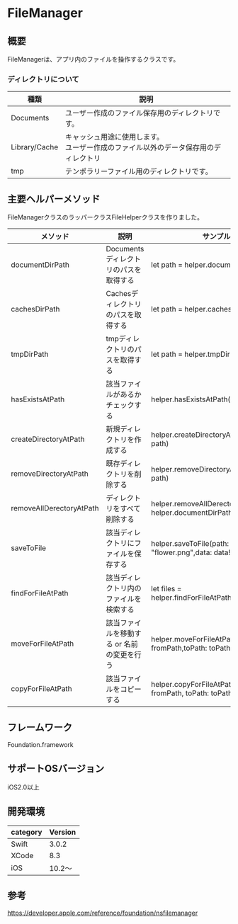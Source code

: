 # FileManager

## 概要
FileManagerは、アプリ内のファイルを操作するクラスです。

### ディレクトリについて
| 種類 | 説明 |
|---|---|
|Documents|ユーザー作成のファイル保存用のディレクトリです。 |
|Library/Cache|キャッシュ用途に使用します。<br>ユーザー作成のファイル以外のデータ保存用のディレクトリ|
|tmp|テンポラリーファイル用のディレクトリです。 |

## 主要ヘルパーメソッド
FileManagerクラスのラッパークラスFileHelperクラスを作りました。

|メソッド|説明|サンプル|
|---|---|---|
| documentDirPath | Documentsディレクトリのパスを取得する | let path = helper.documentDirPath()| 
| cachesDirPath | Cachesディレクトリのパスを取得する | let path = helper.cachesDirPath() |
| tmpDirPath | tmpディレクトリのパスを取得する | let path = helper.tmpDirPath() |
| hasExistsAtPath | 該当ファイルがあるかチェックする | helper.hasExistsAtPath(path: path) | 
| createDirectoryAtPath | 新規ディレクトリを作成する | helper.createDirectoryAtPath(path: path) |
| removeDirectoryAtPath | 既存ディレクトリを削除する | helper.removeDirectoryAtPath(path: path) |
| removeAllDerectoryAtPath | ディレクトリをすべて削除する | helper.removeAllDerectoryAtPath(path: helper.documentDirPath()) |
| saveToFile | 該当ディレクトリにファイルを保存する | helper.saveToFile(path: path,fileName: "flower.png",data: data!) |
| findForFileAtPath | 該当ディレクトリ内のファイルを検索する | let files = helper.findForFileAtPath(path: path) |
| moveForFileAtPath | 該当ファイルを移動する or 名前の変更を行う | helper.moveForFileAtPath(fromPath: fromPath,toPath: toPath) |
| copyForFileAtPath | 該当ファイルをコピーする | helper.copyForFileAtPath(fromPath: fromPath, toPath: toPath) |

## フレームワーク
Foundation.framework

## サポートOSバージョン
iOS2.0以上

## 開発環境
|category | Version| 
|---|---|
| Swift | 3.0.2 |
| XCode | 8.3 |
| iOS | 10.2〜 |

## 参考
https://developer.apple.com/reference/foundation/nsfilemanager
